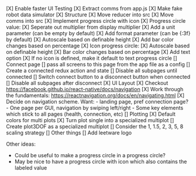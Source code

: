 [X] Enable faster UI Testing
  [X] Extract comms from app.js
  [X] Make fake robot data simulator
[X] Structure
  [X] Move reducer into src
  [X] Move comms into src
[X] Implement progress circle with icon
[X] Progress circle value:
  [X] Seperate out multiplier from display multiplier
  [X] Add a unit parameter (can be empty by default)
  [X] Add format parameter (can be {:3f} by default)
  [X] Autoscale based on definable height
  [X] Add bar color changes based on percentage
[X] Icon progress circle:
  [X] Autoscale based on definable height
  [X] Bar color changes based on percentage
  [X] Add text option
  [X] If no icon is defined, make it default to text progress circle
[] Connect page
  [] pass all screens to this page from the app file as a config
  [] Create a connected redux action and state
  [] Disable all subpages until connected
  [] Switch connect button to a disconnect button when connected
  [] Disable all subpages after disconnect
[X] UI Layout
  [X] Checkout https://facebook.github.io/react-native/docs/navigation
  [X] Work through the fundamentals: https://reactnavigation.org/docs/en/navigating.html
  [X] Decide on navigation scheme. Want:
    - landing page, pref connection page?
    - One page per GUI, navigation by swiping left/right
    - Some key elements which stick to all pages (health, connection, etc)
[] Plotting
  [X] Default colors for multi plots
  [X] Turn plot single into a specialized multiplot
  [] Create plot3DOF as a specialized multiplot
  [] Consider the 1, 1.5, 2, 3, 5, 8 scaling strategy
[] Other things
  [] Add leetware logo


Other ideas:
  * Could be useful to make a progress circle in a progress circle?
  * May be nice to have a progress circle with icon which also contains the
  labeled value

